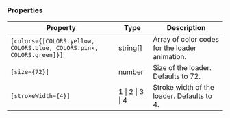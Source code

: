 ### Properties

| Property                                                             | Type             | Description                                    |
| -------------------------------------------------------------------- | ---------------- | ---------------------------------------------- |
| `[colors={[COLORS.yellow, COLORS.blue, COLORS.pink, COLORS.green]}]` | string[]         | Array of color codes for the loader animation. |
| `[size={72}]`                                                        | number           | Size of the loader. Defaults to 72.            |
| `[strokeWidth={4}]`                                                  | 1 \| 2 \| 3 \| 4 | Stroke width of the loader. Defaults to 4.     |
